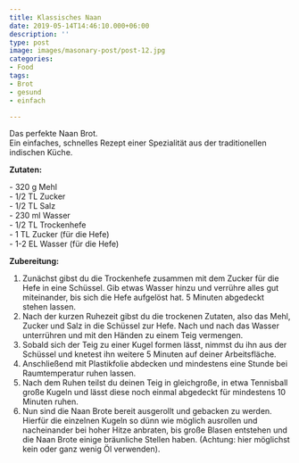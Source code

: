 ```yaml
---
title: Klassisches Naan
date: 2019-05-14T14:46:10.000+06:00
description: ''
type: post
image: images/masonary-post/post-12.jpg
categories:
- Food
tags:
- Brot
- gesund
- einfach

---
```

Das perfekte Naan Brot.   
Ein einfaches, schnelles Rezept einer Spezialität aus der traditionellen indischen Küche.

**Zutaten:** 

\- 320 g Mehl   
\- 1/2 TL Zucker  
\- 1/2 TL Salz  
\- 230 ml Wasser  
\- 1/2 TL Trockenhefe   
\- 1 TL Zucker (für die Hefe)  
\- 1-2 EL Wasser (für die Hefe)

**Zubereitung:** 

1. Zunächst gibst du die Trockenhefe zusammen mit dem Zucker für die Hefe in eine Schüssel. Gib etwas Wasser hinzu und verrühre alles gut miteinander, bis sich die Hefe aufgelöst hat. 5 Minuten abgedeckt stehen lassen.
2. Nach der kurzen Ruhezeit gibst du die trockenen Zutaten, also das Mehl, Zucker und Salz in die Schüssel zur Hefe. Nach und nach das Wasser unterrühren und mit den Händen zu einem Teig vermengen.
3. Sobald sich der Teig zu einer Kugel formen lässt, nimmst du ihn aus der Schüssel und knetest ihn weitere 5 Minuten auf deiner Arbeitsfläche. 
4. Anschließend mit Plastikfolie abdecken und mindestens eine Stunde bei Raumtemperatur ruhen lassen. 
5. Nach dem Ruhen teilst du deinen Teig in gleichgroße, in etwa Tennisball große Kugeln und lässt diese noch einmal abgedeckt für mindestens 10 Minuten ruhen.
6. Nun sind die Naan Brote bereit ausgerollt und gebacken zu werden. Hierfür die einzelnen Kugeln so dünn wie möglich ausrollen und nacheinander bei hoher Hitze anbraten, bis große Blasen entstehen und die Naan Brote einige bräunliche Stellen haben. (Achtung: hier möglichst kein oder ganz wenig Öl verwenden).